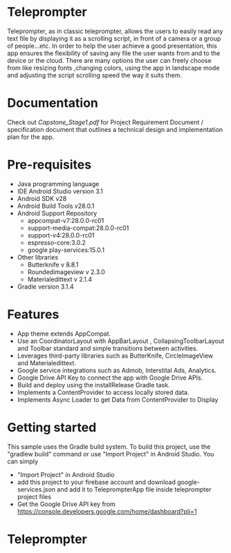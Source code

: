 # Teleprompter

Teleprompter, as in classic teleprompter, allows the users to easily read any text file by displaying it as a scrolling script, in front of a camera or a group of people...etc.
In order to help the user achieve a good presentation, this app ensures the flexibility of saving any file the user wants from and to the device or the cloud. 
There are many options the user can freely choose from like resizing fonts ,changing colors, using the app in landscape mode and adjusting the script scrolling speed the way it suits them.



# Documentation
Check out _Capstone_Stage1.pdf_ for Project Requirement Document / specification document that outlines a technical design and implementation plan for the app.

# Pre-requisites
- Java programming language
- IDE Android Studio version 3.1
- Android SDK v28
- Android Build Tools v28.0.1
- Android Support Repository 
   * appcompat-v7:28.0.0-rc01
   * support-media-compat:28.0.0-rc01
   * support-v4:28.0.0-rc01
   * espresso-core:3.0.2
   * google play-services:15.0.1
- Other libraries 
   * Butterknife v 8.8.1
   * Roundedimageview v 2.3.0
   * Materialedittext v 2.1.4
- Gradle version 3.1.4


# Features
- App theme extends AppCompat.
- Use an CoordinatorLayout with AppBarLayout , CollapsingToolbarLayout and Toolbar standard and simple transitions between activities.
- Leverages third-party libraries such as ButterKnife, CircleImageView and Materialedittext.
- Google service integrations such as Admob, Interstital Ads, Analytics.
- Google Drive API Key to connect the app with Google Drive APIs.
- Build and deploy using the installRelease Gradle task.
- Implements a ContentProvider to access locally stored data.
- Implements Async Loader to get Data from ContentProvider to Display


# Getting started
This sample uses the Gradle build system. To build this project, use the "gradlew build" command or use "Import Project" in Android Studio.
You can simply 
- "Import Project" in Android Studio 
- add this project to your firebase account and download  google-services.json and add it to TeleprompterApp file inside teleprompter project files
-  Get the Google Drive API key from https://console.developers.google.com/home/dashboard?pli=1 


# Teleprompter
